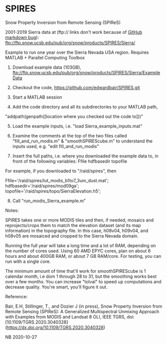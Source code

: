 # SPIRES

Snow Property Inversion from Remote Sensing (SPIReS)

2001-2019 Sierra data at (ftp:// links don't work because of [GitHub markdown bug](https://github.com/eedeebee/github-markdown-ftp-bug)): ftp://ftp.snow.ucsb.edu/pub/org/snow/products/SPIRES/Sierra/

Example to run one year over the Sierra Nevada USA region. Requires MATLAB + Parallel Computing Toolbox

1. Download example data (103GB),
ftp://ftp.snow.ucsb.edu/pub/org/snow/products/SPIRES/Sierra/ExampleData

2. Checkout the code, https://github.com/edwardbair/SPIRES.git

3. Start a MATLAB session

4. Add the code directory and all its subdirectories to your MATLAB path,

"addpath(genpath([location where you checked out the code to]))"

5. Load the example inputs, i.e. "load Sierra_example_inputs.mat" 

6. Examine the comments at the top of the two files called "fill_and_run_modis.m" &
"smoothSPIREScube.m" to understand the inputs used, e.g. "edit fill_and_run_modis"

7. Insert the full paths, i.e. where you downloaded the example data to, in front of the following variables:
Ffile
hdfbasedir
topofile

For example, if you downloaded to "/raid/spires", then

Ffile='/raid/spires/lut_modis_b1to7_3um_dust.mat'; 
hdfbasedir='/raid/spires/mod09ga';
topofile='/raid/spires/topo/SierraElevation.h5';

8. Call "run_modis_Sierra_example.m"

Notes:

SPIRES takes one or more MODIS tiles and then, if needed, 
mosaics and reprojects/crops them to match the elevation dataset (and its map information) in the topography file. 
In this case, h08v04, h09v04, and h08v05 are mosaiced and cropped to the Sierra Nevada domain.

Running the full year will take a long time and a lot of RAM, depending on the number of cores used. Using 60 AMD EPYC cores, plan on about 6 hours and about 400GB RAM, or about 7 GB RAM/core. For testing, you can run with a single core.

The minimum amount of time that'll work for smoothSPIREScube is 1 calendar month, i.e dom 1 through 28 to 31, but the smoothing works best over a few months. You can increase "tolval" to speed up computations and decrease quality. You're smart, you'll figure it out.

Reference:

Bair, E.H, Stillinger, T., and Dozier J (in press), Snow Property Inversion from Remote Sensing (SPIReS): A Generalized Multispectral Unmixing Approach with Examples from MODIS and Landsat 8 OLI, IEEE TGRS, doi: [10.1109/TGRS.2020.3040328] (https://dx.doi.org/10.1109/TGRS.2020.3040328)

NB 2020-10-27
